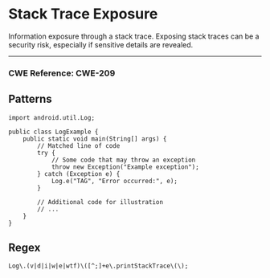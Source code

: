 # Stack Trace Exposure

Information exposure through a stack trace. Exposing stack traces can be a security risk, especially if sensitive
details are revealed.

---

### CWE Reference: CWE-209

## Patterns

```
import android.util.Log;

public class LogExample {
    public static void main(String[] args) {
        // Matched line of code
        try {
            // Some code that may throw an exception
            throw new Exception("Example exception");
        } catch (Exception e) {
            Log.e("TAG", "Error occurred:", e);
        }

        // Additional code for illustration
        // ...
    }
}
```

## Regex

```
Log\.(v|d|i|w|e|wtf)\([^;]+e\.printStackTrace\(\);
```